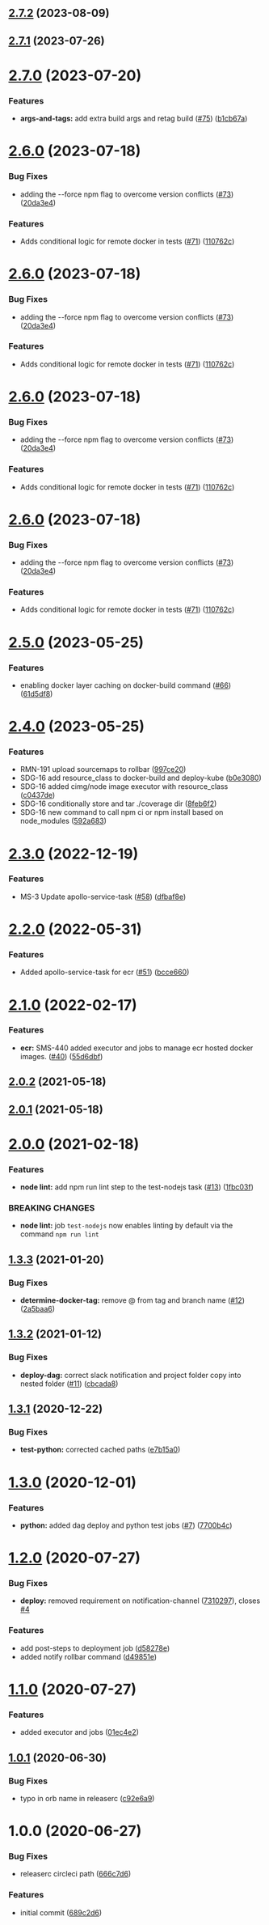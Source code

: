 ## [2.7.2](https://github.com/GoodwayGroup/circleci-orb/compare/v2.7.1...v2.7.2) (2023-08-09)

## [2.7.1](https://github.com/GoodwayGroup/circleci-orb/compare/v2.7.0...v2.7.1) (2023-07-26)

# [2.7.0](https://github.com/GoodwayGroup/circleci-orb/compare/v2.6.0...v2.7.0) (2023-07-20)


### Features

* **args-and-tags:** add extra build args and retag build ([#75](https://github.com/GoodwayGroup/circleci-orb/issues/75)) ([b1cb67a](https://github.com/GoodwayGroup/circleci-orb/commit/b1cb67a923687b37ff5c014af78d5fbe4ed382bf))

# [2.6.0](https://github.com/GoodwayGroup/circleci-orb/compare/v2.5.0...v2.6.0) (2023-07-18)


### Bug Fixes

* adding the --force npm flag to overcome version conflicts ([#73](https://github.com/GoodwayGroup/circleci-orb/issues/73)) ([20da3e4](https://github.com/GoodwayGroup/circleci-orb/commit/20da3e420112ede8362be3ff80d9c0827223ada5))


### Features

* Adds conditional logic for remote docker in tests ([#71](https://github.com/GoodwayGroup/circleci-orb/issues/71)) ([110762c](https://github.com/GoodwayGroup/circleci-orb/commit/110762c2acedb2d7587479830d41ada7a52b1367))

# [2.6.0](https://github.com/GoodwayGroup/circleci-orb/compare/v2.5.0...v2.6.0) (2023-07-18)


### Bug Fixes

* adding the --force npm flag to overcome version conflicts ([#73](https://github.com/GoodwayGroup/circleci-orb/issues/73)) ([20da3e4](https://github.com/GoodwayGroup/circleci-orb/commit/20da3e420112ede8362be3ff80d9c0827223ada5))


### Features

* Adds conditional logic for remote docker in tests ([#71](https://github.com/GoodwayGroup/circleci-orb/issues/71)) ([110762c](https://github.com/GoodwayGroup/circleci-orb/commit/110762c2acedb2d7587479830d41ada7a52b1367))

# [2.6.0](https://github.com/GoodwayGroup/circleci-orb/compare/v2.5.0...v2.6.0) (2023-07-18)


### Bug Fixes

* adding the --force npm flag to overcome version conflicts ([#73](https://github.com/GoodwayGroup/circleci-orb/issues/73)) ([20da3e4](https://github.com/GoodwayGroup/circleci-orb/commit/20da3e420112ede8362be3ff80d9c0827223ada5))


### Features

* Adds conditional logic for remote docker in tests ([#71](https://github.com/GoodwayGroup/circleci-orb/issues/71)) ([110762c](https://github.com/GoodwayGroup/circleci-orb/commit/110762c2acedb2d7587479830d41ada7a52b1367))

# [2.6.0](https://github.com/GoodwayGroup/circleci-orb/compare/v2.5.0...v2.6.0) (2023-07-18)


### Bug Fixes

* adding the --force npm flag to overcome version conflicts ([#73](https://github.com/GoodwayGroup/circleci-orb/issues/73)) ([20da3e4](https://github.com/GoodwayGroup/circleci-orb/commit/20da3e420112ede8362be3ff80d9c0827223ada5))


### Features

* Adds conditional logic for remote docker in tests ([#71](https://github.com/GoodwayGroup/circleci-orb/issues/71)) ([110762c](https://github.com/GoodwayGroup/circleci-orb/commit/110762c2acedb2d7587479830d41ada7a52b1367))

# [2.5.0](https://github.com/GoodwayGroup/circleci-orb/compare/v2.4.0...v2.5.0) (2023-05-25)


### Features

* enabling docker layer caching on docker-build command ([#66](https://github.com/GoodwayGroup/circleci-orb/issues/66)) ([61d5df8](https://github.com/GoodwayGroup/circleci-orb/commit/61d5df82cca3fd2671a0463df9eaadb30c1d80a4))

# [2.4.0](https://github.com/GoodwayGroup/circleci-orb/compare/v2.3.0...v2.4.0) (2023-05-25)


### Features

* RMN-191 upload sourcemaps to rollbar ([997ce20](https://github.com/GoodwayGroup/circleci-orb/commit/997ce2035706a87172dbbcbbd234f5afe143d1bf))
* SDG-16 add resource_class to docker-build and deploy-kube ([b0e3080](https://github.com/GoodwayGroup/circleci-orb/commit/b0e30809914f9ad41049cbaf78ae375aab95459b))
* SDG-16 added cimg/node image executor with resource_class ([c0437de](https://github.com/GoodwayGroup/circleci-orb/commit/c0437de3611d6ca2ea2f53318030806dbb8c94f3))
* SDG-16 conditionally store and tar ./coverage dir ([8feb6f2](https://github.com/GoodwayGroup/circleci-orb/commit/8feb6f252ed9228a2687b5b28ac76304fc956101))
* SDG-16 new command to call npm ci or npm install based on node_modules ([592a683](https://github.com/GoodwayGroup/circleci-orb/commit/592a6838406e34ccc82b54a6e7cba02a2be0c76d))

# [2.3.0](https://github.com/GoodwayGroup/circleci-orb/compare/v2.2.0...v2.3.0) (2022-12-19)


### Features

* MS-3 Update apollo-service-task ([#58](https://github.com/GoodwayGroup/circleci-orb/issues/58)) ([dfbaf8e](https://github.com/GoodwayGroup/circleci-orb/commit/dfbaf8e9a2b92ff62e21ec793b29de02b5a69f2e))

# [2.2.0](https://github.com/GoodwayGroup/circleci-orb/compare/v2.1.0...v2.2.0) (2022-05-31)


### Features

* Added apollo-service-task for ecr ([#51](https://github.com/GoodwayGroup/circleci-orb/issues/51)) ([bcce660](https://github.com/GoodwayGroup/circleci-orb/commit/bcce66082996773d8f3505b917e65248083969e0))

# [2.1.0](https://github.com/GoodwayGroup/circleci-orb/compare/v2.0.2...v2.1.0) (2022-02-17)


### Features

* **ecr:** SMS-440 added executor and jobs to manage ecr hosted docker images. ([#40](https://github.com/GoodwayGroup/circleci-orb/issues/40)) ([55d6dbf](https://github.com/GoodwayGroup/circleci-orb/commit/55d6dbfb0c7038654c43910a8a337bfd1107df89))

## [2.0.2](https://github.com/GoodwayGroup/circleci-orb/compare/v2.0.1...v2.0.2) (2021-05-18)

## [2.0.1](https://github.com/GoodwayGroup/circleci-orb/compare/v2.0.0...v2.0.1) (2021-05-18)

# [2.0.0](https://github.com/GoodwayGroup/circleci-orb/compare/v1.3.3...v2.0.0) (2021-02-18)


### Features

* **node lint:** add npm run lint step to the test-nodejs task ([#13](https://github.com/GoodwayGroup/circleci-orb/issues/13)) ([1fbc03f](https://github.com/GoodwayGroup/circleci-orb/commit/1fbc03f4f12960f7e4c15a4b7416006702d998f3))


### BREAKING CHANGES

* **node lint:** job `test-nodejs` now enables linting by default via the command `npm run lint`

## [1.3.3](https://github.com/GoodwayGroup/circleci-orb/compare/v1.3.2...v1.3.3) (2021-01-20)


### Bug Fixes

* **determine-docker-tag:** remove @ from tag and branch name ([#12](https://github.com/GoodwayGroup/circleci-orb/issues/12)) ([2a5baa6](https://github.com/GoodwayGroup/circleci-orb/commit/2a5baa6716cc0bd1af98136c30b8898870dbda26))

## [1.3.2](https://github.com/GoodwayGroup/circleci-orb/compare/v1.3.1...v1.3.2) (2021-01-12)


### Bug Fixes

* **deploy-dag:** correct slack notification and project folder copy into nested folder ([#11](https://github.com/GoodwayGroup/circleci-orb/issues/11)) ([cbcada8](https://github.com/GoodwayGroup/circleci-orb/commit/cbcada8757d5b2c33b2ee09e7d95b80b878d1ac1))

## [1.3.1](https://github.com/GoodwayGroup/circleci-orb/compare/v1.3.0...v1.3.1) (2020-12-22)


### Bug Fixes

* **test-python:** corrected cached paths ([e7b15a0](https://github.com/GoodwayGroup/circleci-orb/commit/e7b15a09d063e3ec6a7f59245246954fcc89b574))

# [1.3.0](https://github.com/GoodwayGroup/circleci-orb/compare/v1.2.0...v1.3.0) (2020-12-01)


### Features

* **python:** added dag deploy and python test jobs ([#7](https://github.com/GoodwayGroup/circleci-orb/issues/7)) ([7700b4c](https://github.com/GoodwayGroup/circleci-orb/commit/7700b4c281f6fe2f074cb3a7020308b7016e0ba5))

# [1.2.0](https://github.com/GoodwayGroup/circleci-orb/compare/v1.1.0...v1.2.0) (2020-07-27)


### Bug Fixes

* **deploy:** removed requirement on notification-channel ([7310297](https://github.com/GoodwayGroup/circleci-orb/commit/731029783ed519b6ff5f3ff86a5cfeea3e583f71)), closes [#4](https://github.com/GoodwayGroup/circleci-orb/issues/4)


### Features

* add post-steps to deployment job ([d58278e](https://github.com/GoodwayGroup/circleci-orb/commit/d58278e66b7302946866aa074600504dbe63ec9b))
* added notify rollbar command ([d49851e](https://github.com/GoodwayGroup/circleci-orb/commit/d49851eaf16feb97d3d6b1ef450000884a57a4b1))

# [1.1.0](https://github.com/GoodwayGroup/circleci-orb/compare/v1.0.1...v1.1.0) (2020-07-27)


### Features

* added executor and jobs ([01ec4e2](https://github.com/GoodwayGroup/circleci-orb/commit/01ec4e214db86789da5477f08f9b0d8a5290c23f))

## [1.0.1](https://github.com/GoodwayGroup/circleci-orb/compare/v1.0.0...v1.0.1) (2020-06-30)


### Bug Fixes

* typo in orb name in releaserc ([c92e6a9](https://github.com/GoodwayGroup/circleci-orb/commit/c92e6a9d94d1ecec2dc89cfe2fd2af87c08f1daf))

# 1.0.0 (2020-06-27)


### Bug Fixes

* releaserc circleci path ([666c7d6](https://github.com/GoodwayGroup/circleci-orb/commit/666c7d682b80a45f95783328cec905480030e754))


### Features

* initial commit ([689c2d6](https://github.com/GoodwayGroup/circleci-orb/commit/689c2d6b0ff85f38eaa7bd0feafa7259528182fa))
